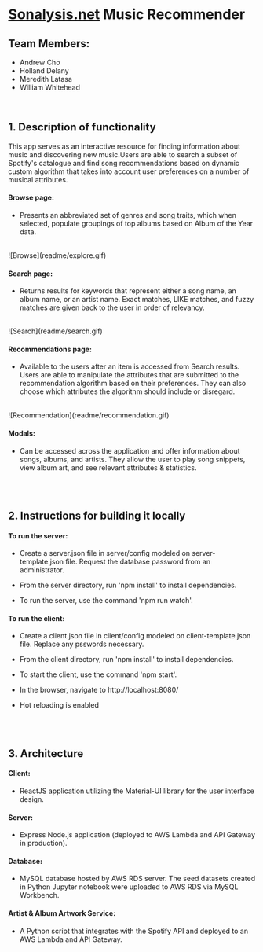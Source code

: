 # [Sonalysis.net](http://www.sonalysis.net/) Music Recommender

## Team Members:
- Andrew Cho
- Holland Delany
- Meredith Latasa
- William Whitehead

<br />

## 1. Description of functionality
This app serves as an interactive resource for finding information about music and discovering new music.Users are able to search a subset of Spotify's catalogue and find song recommendations based on dynamic custom algorithm that takes into account user preferences on a number of musical attributes.

#### Browse page: 
- Presents an abbreviated set of genres and song traits, which when selected, populate groupings of top albums based on Album of the Year data.

<br />
![Browse](readme/explore.gif)
<br />


#### Search page:
- Returns results for keywords that represent either a song name, an album name, or an artist name. Exact matches, LIKE matches, and fuzzy matches are given back to the user in order of relevancy.

<br />
![Search](readme/search.gif)
<br />


#### Recommendations page:
- Available to the users after an item is accessed from Search results. Users are able to manipulate the attributes that are submitted to the recommendation algorithm based on their preferences. They can also choose which attributes the algorithm should include or disregard. 

<br />
![Recommendation](readme/recommendation.gif)
<br />


#### Modals:
- Can be accessed across the application and offer information about songs, albums, and artists. They allow the user to play song snippets, view album art, and see relevant attributes & statistics. 

<br />
<br />

## 2. Instructions for building it locally 


#### To run the server:

- Create a server.json file in server/config modeled on server-template.json file.  Request the database password from an administrator.

- From the server directory, run 'npm install' to install dependencies.

- To run the server, use the command 'npm run watch'.


#### To run the client:

- Create a client.json file in client/config modeled on client-template.json file.  Replace any psswords necessary.

- From the client directory, run 'npm install' to install dependencies.

- To start the client, use the command 'npm start'.

- In the browser, navigate to http://localhost:8080/

- Hot reloading is enabled

<br />
<br />

## 3. Architecture

####  Client:
-  ReactJS application utilizing the Material-UI library for the user interface design.

####  Server:
-  Express Node.js application (deployed to AWS Lambda and API Gateway in production).

####  Database:
- MySQL database hosted by AWS RDS server. The seed datasets created in Python Jupyter notebook were uploaded to AWS RDS via MySQL Workbench. 

####  Artist & Album Artwork Service:
-  A Python script that integrates with the Spotify API and deployed to an AWS Lambda and API Gateway.
